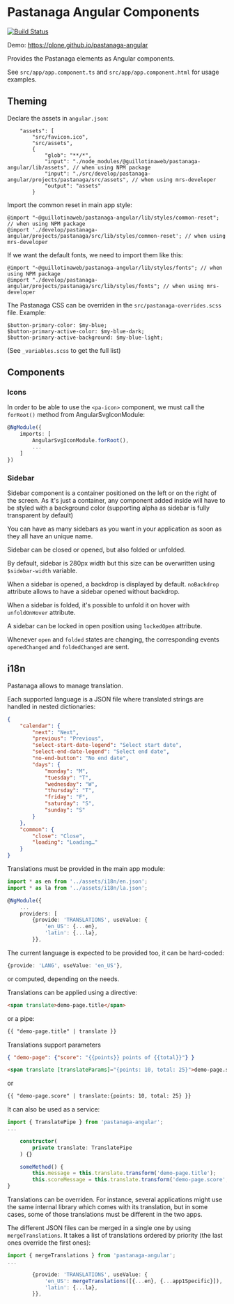 # Pastanaga Angular Components

[![Build Status](https://travis-ci.com/plone/pastanaga-angular.svg?branch=master)](https://travis-ci.com/plone/pastanaga-angular)

Demo:
https://plone.github.io/pastanaga-angular

Provides the Pastanaga elements as Angular components.

See `src/app/app.component.ts` and `src/app/app.component.html` for usage examples.

## Theming

Declare the assets in `angular.json`:

```
    "assets": [
        "src/favicon.ico",
        "src/assets",
        {
            "glob": "**/*",
            "input": "./node_modules/@guillotinaweb/pastanaga-angular/lib/assets", // when using NPM package
            "input": "./src/develop/pastanaga-angular/projects/pastanaga/src/assets", // when using mrs-developer
            "output": "assets"
        }
```
Import the common reset in main app style:

```
@import "~@guillotinaweb/pastanaga-angular/lib/styles/common-reset"; // when using NPM package
@import './develop/pastanaga-angular/projects/pastanaga/src/lib/styles/common-reset'; // when using mrs-developer
```

If we want the default fonts, we need to import them like this:

```
@import "~@guillotinaweb/pastanaga-angular/lib/styles/fonts"; // when using NPM package
@import "./develop/pastanaga-angular/projects/pastanaga/src/lib/styles/fonts"; // when using mrs-developer
```

The Pastanaga CSS can be overriden in the `src/pastanaga-overrides.scss` file. Example:

```
$button-primary-color: $my-blue;
$button-primary-active-color: $my-blue-dark;
$button-primary-active-background: $my-blue-light;
```

(See `_variables.scss` to get the full list)

## Components

### Icons

In order to be able to use the `<pa-icon>` component, we must call the `forRoot()` method from AngularSvgIconModule:

```typescript
@NgModule({
    imports: [
        AngularSvgIconModule.forRoot(),
        ...
    ]
})
```

### Sidebar

Sidebar component is a container positioned on the left or on the right of the screen.
As it's just a container, any component added inside will have to be styled with a background color (supporting alpha as sidebar is fully transparent by default)

You can have as many sidebars as you want in your application as soon as they all have an unique name.

Sidebar can be closed or opened, but also folded or unfolded.

By default, sidebar is 280px width but this size can be overwritten using `$sidebar-width` variable.

When a sidebar is opened, a backdrop is displayed by default. `noBackdrop` attribute allows to have a sidebar opened without backdrop.

When a sidebar is folded, it's possible to unfold it on hover with `unfoldOnHover` attribute.

A sidebar can be locked in open position using `lockedOpen` attribute.

Whenever `open` and `folded` states are changing, the corresponding events `openedChanged` and `foldedChanged` are sent.

## i18n

Pastanaga allows to manage translation.

Each supported language is a JSON file where translated strings are handled in nested dictionaries:
```json
{
    "calendar": {
        "next": "Next",
        "previous": "Previous",
        "select-start-date-legend": "Select start date",
        "select-end-date-legend": "Select end date",
        "no-end-button": "No end date",
        "days": {
            "monday": "M",
            "tuesday": "T",
            "wednesday": "W",
            "thursday": "T",
            "friday": "F",
            "saturday": "S",
            "sunday": "S"
        }
    },
    "common": {
        "close": "Close",
        "loading": "Loading…"
    }
}
```

Translations must be provided in the main app module:
```typescript
import * as en from '../assets/i18n/en.json';
import * as la from '../assets/i18n/la.json';

@NgModule({
    ...
    providers: [
        {provide: 'TRANSLATIONS', useValue: {
            'en_US': {...en},
            'latin': {...la},
        }},
```

The current language is expected to be provided too, it can be hard-coded:
```typescript
{provide: 'LANG', useValue: 'en_US'},
```
or computed, depending on the needs.

Translations can be applied using a directive:
```html
<span translate>demo-page.title</span>
```
or a pipe:
```html
{{ "demo-page.title" | translate }}
```

Translations support parameters
```json
{ "demo-page": {"score": "{{points}} points of {{total}}"} }
```

```html
<span translate [translateParams]="{points: 10, total: 25}">demo-page.score</span>
```
or
```html
{{ "demo-page.score" | translate:{points: 10, total: 25} }}
```

It can also be used as a service:
```typescript
import { TranslatePipe } from 'pastanaga-angular';
...

    constructor(
        private translate: TranslatePipe
    ) {}

    someMethod() {
        this.message = this.translate.transform('demo-page.title');
        this.scoreMessage = this.translate.transform('demo-page.score', {points: 10, total: 25});
}
```

Translations can be overriden. For instance, several applications might use the same internal library which comes with its translation, but in some cases, some of those translations must be different in the two apps.

The different JSON files can be merged in a single one by using `mergeTranslations`. It takes a list of translations ordered by priority (the last ones override the first ones):

```typescript
import { mergeTranslations } from 'pastanaga-angular';
...

        {provide: 'TRANSLATIONS', useValue: {
            'en_US': mergeTranslations([{...en}, {...app1Specific}]),
            'latin': {...la},
        }},
```